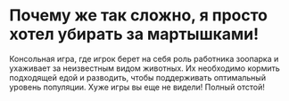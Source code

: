 # Почему же так сложно, я просто хотел убирать за мартышками!

Консольная игра, где игрок берет на себя роль работника зоопарка и ухаживает за неизвестным видом животных. Их необходимо кормить подходящей едой и разводить, чтобы поддерживать оптимальный уровень популяции. Хуже игры вы еще не видели! Полный отстой! 
